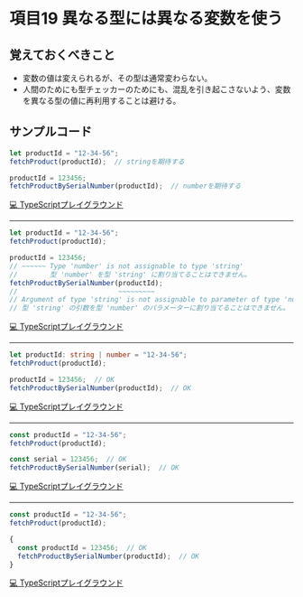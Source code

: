 # 項目19  異なる型には異なる変数を使う

## 覚えておくべきこと

* 変数の値は変えられるが、その型は通常変わらない。
* 人間のためにも型チェッカーのためにも、混乱を引き起こさないよう、変数を異なる型の値に再利用することは避ける。

## サンプルコード

```js
let productId = "12-34-56";
fetchProduct(productId);  // stringを期待する

productId = 123456;
fetchProductBySerialNumber(productId);  // numberを期待する
```

[💻 TypeScriptプレイグラウンド](https://www.typescriptlang.org/ja/play/?ts=5.8.2#code/DYUwLgBADgTg9gEwK4GMwEkEQLwQEQCMATALQDMALCQKwBseA3AFABm4KAFgArzJoAUsRKgwIAlAwgQA9NIgBnMDACWAOwDmgJIZA+OaBQ-UCaDIGiGJkyF9ROCMUp1mbMJx7C0AIQCeAZRAqAhsABySAC2AEbegrwimBJSshCqwWEwOgaGQA)

----

```ts
let productId = "12-34-56";
fetchProduct(productId);

productId = 123456;
// ~~~~~~ Type 'number' is not assignable to type 'string'
//        型 'number' を型 'string' に割り当てることはできません。
fetchProductBySerialNumber(productId);
//                         ~~~~~~~~~
// Argument of type 'string' is not assignable to parameter of type 'number'
// 型 'string' の引数を型 'number' のパラメーターに割り当てることはできません。
```

[💻 TypeScriptプレイグラウンド](https://www.typescriptlang.org/ja/play/?ts=5.8.2#code/DYUwLgBADgTg9gEwK4GMwEkEQLwQEQCMATALQDMALCQKwBseA3AFABm4KAFgArzJoAUsRKgwIAlMyZC+onBGKU6zAPTKIAP01aIAFQCeUEBADkAOyQBbAEYgYxiAEsAzhFNxIAQydOHAc1MeVqAQYHAhBkbGTmAwDqa+xkyqECmpKYDR6ibm1rb2gEkMmVExcQkQgNYMgE5KgFEMgMr6gGYMgNEMgMoMgBYMgPYMgOYMgLIMgH4MgNoMgMkMgEAMrOzcvCIAQnoAyrYOHsAAcpY2MIITaJgSSWpp+weHKVonmrsQAIIwvpYgppBwLOGGJtGx8fbOru4QXj7+gWCoWgHhgHgs4FsEEez0i2TWiWShTeJXsgDsGQCo+oAHUwKWVWuQgaMAiwyAS4ZAIcMgB+GQD9DBTKrVGq1Or1BkMgA)

----

```ts
let productId: string | number = "12-34-56";
fetchProduct(productId);

productId = 123456;  // OK
fetchProductBySerialNumber(productId);  // OK
```

[💻 TypeScriptプレイグラウンド](https://www.typescriptlang.org/ja/play/?ts=5.8.2#code/DYUwLgBADgTg9gEwK4GMwEkEC4IGcwwCWAdgOYQA+ExSAtgEYgwQC8EARAIwBMAtAMwAWXgFYAbOwDcAKABm4FAAsACvGRoAFLESoMCAJQzp29XtYQeQ8ZIgQA9HYgB5ANJyFKtboBCATwDKTIQAhsAAcnSMMFpeaJiGtg7OLkA)

----

```ts
const productId = "12-34-56";
fetchProduct(productId);

const serial = 123456;  // OK
fetchProductBySerialNumber(serial);  // OK
```

[💻 TypeScriptプレイグラウンド](https://www.typescriptlang.org/ja/play/?ts=5.8.2#code/MYewdgzgLgBADgJxAEwK7CgSWTAvDAIgEYAmAWgGYAWMgVgDYCBuAKADMBTKYACwAUkaDAApEKdFmQBKVi1CRYEDggCWAQwA2eGKWoMmMGAHojMAPIBpdl14DxGAEIBPAMrL1GgHKoAtgCNlYSVVTRlDE3MLIA)

----

```ts
const productId = "12-34-56";
fetchProduct(productId);

{
  const productId = 123456;  // OK
  fetchProductBySerialNumber(productId);  // OK
}
```

[💻 TypeScriptプレイグラウンド](https://www.typescriptlang.org/ja/play/?ts=5.8.2#code/MYewdgzgLgBADgJxAEwK7CgSWTAvDAIgEYAmAWgGYAWMgVgDYCBuAKADMBTKYACwAUkaDAApEKdFmQBKViwDeLGDFCRYYoZLwxS1BkyUB6AzADyAaUUxO3foIkAhAJ4BlDggCWAQwA2AOVQAtgBGbqJ2GNgyhsbmLAC+QA)
